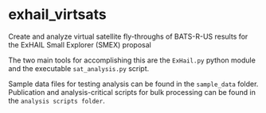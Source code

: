 # exhail_virtsats
Create and analyze virtual satellite fly-throughs of BATS-R-US results for the ExHAIL Small Explorer (SMEX) proposal

The two main tools for accomplishing this are the `ExHail.py` python module and
the executable `sat_analysis.py` script.

Sample data files for testing analysis can be found in the `sample_data`
folder. Publication and analysis-critical scripts for bulk processing can
be found in the `analysis scripts folder`.
